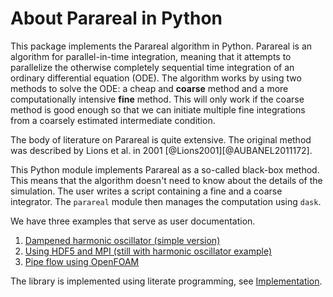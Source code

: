 # About Parareal in Python

This package implements the Parareal algorithm in Python. Parareal is an algorithm for parallel-in-time integration, meaning that it attempts to parallelize the otherwise completely sequential time integration of an ordinary differential equation (ODE). The algorithm works by using two methods to solve the ODE: a cheap and **coarse** method and a more computationally intensive **fine** method. This will only work if the coarse method is good enough so that we can initiate multiple fine integrations from a coarsely estimated intermediate condition.

The body of literature on Parareal is quite extensive. The original method was described by Lions et al. in 2001 [@Lions2001][@AUBANEL2011172].

This Python module implements Parareal as a so-called black-box method. This means that the algorithm doesn't need to know about the details of the simulation. The user writes a script containing a fine and a coarse integrator. The `parareal` module then manages the computation using `dask`.

We have three examples that serve as user documentation.

1. [Dampened harmonic oscillator (simple version)](01-dho-simple.md)
2. [Using HDF5 and MPI (still with harmonic oscillator example)](02-dho-advanced.md)
3. [Pipe flow using OpenFOAM](03-pipeflow.md)


The library is implemented using literate programming, see [Implementation](04-implementation.md).
